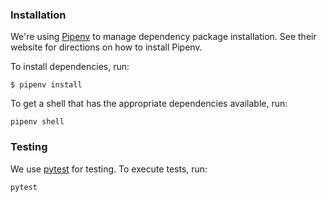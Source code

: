 
### Installation ###

We're using [Pipenv](https://docs.pipenv.org/) to manage dependency package installation. See their website for directions on how to install Pipenv.

To install dependencies, run:
```
$ pipenv install
```

To get a shell that has the appropriate dependencies available, run:
```
pipenv shell
```


### Testing ###

We use [pytest](https://docs.pytest.org) for testing. To execute tests, run:
```
pytest
```

